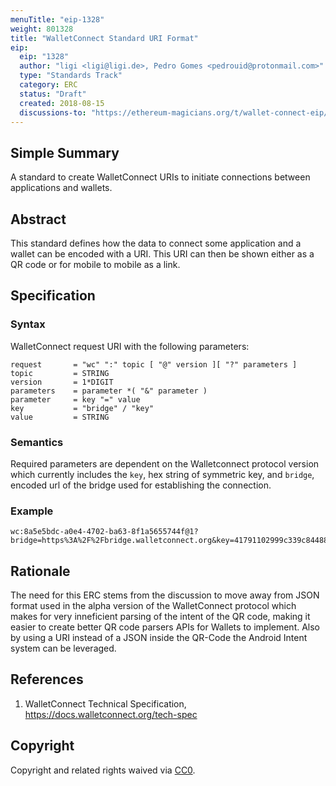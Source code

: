 ```yaml
---
menuTitle: "eip-1328"
weight: 801328 
title: "WalletConnect Standard URI Format"
eip:
  eip: "1328"
  author: "ligi <ligi@ligi.de>, Pedro Gomes <pedrouid@protonmail.com>"
  type: "Standards Track"
  category: ERC
  status: "Draft"
  created: 2018-08-15
  discussions-to: "https://ethereum-magicians.org/t/wallet-connect-eip/850"
---
```


## Simple Summary

A standard to create WalletConnect URIs to initiate connections between applications and wallets.

## Abstract

This standard defines how the data to connect some application and a wallet can be encoded with a URI. This URI can then be shown either as a QR code or for mobile to mobile as a link.

## Specification

### Syntax

WalletConnect request URI with the following parameters:

    request       = "wc" ":" topic [ "@" version ][ "?" parameters ]
    topic         = STRING
    version       = 1*DIGIT
    parameters    = parameter *( "&" parameter )
    parameter     = key "=" value
    key           = "bridge" / "key"
    value         = STRING

### Semantics

Required parameters are dependent on the Walletconnect protocol version which currently includes the `key`, hex string of symmetric key, and `bridge`, encoded url of the bridge used for establishing the connection.

### Example

```
wc:8a5e5bdc-a0e4-4702-ba63-8f1a5655744f@1?bridge=https%3A%2F%2Fbridge.walletconnect.org&key=41791102999c339c844880b23950704cc43aa840f3739e365323cda4dfa89e7a
```

## Rationale

The need for this ERC stems from the discussion to move away from JSON format used in the alpha version of the WalletConnect protocol which makes for very inneficient parsing of the intent of the QR code, making it easier to create better QR code parsers APIs for Wallets to implement. Also by using a URI instead of a JSON inside the QR-Code the Android Intent system can be leveraged.

## References

1.  WalletConnect Technical Specification, https://docs.walletconnect.org/tech-spec

## Copyright

Copyright and related rights waived via [CC0](https://creativecommons.org/publicdomain/zero/1.0/).
